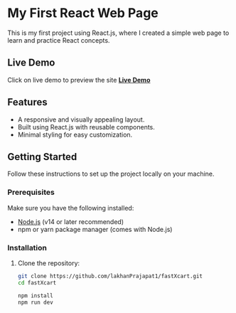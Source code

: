 # My First React Web Page

This is my first project using React.js, where I created a simple web page to learn and practice React concepts.

## Live Demo
Click on live demo to preview the site **<a href="https://my-app-lovat-mu-81.vercel.app/" target='_blank'>Live Demo</a>**

## Features
- A responsive and visually appealing layout.
- Built using React.js with reusable components.
- Minimal styling for easy customization.

## Getting Started

Follow these instructions to set up the project locally on your machine.

### Prerequisites
Make sure you have the following installed:
- [Node.js](https://nodejs.org/) (v14 or later recommended)
- npm or yarn package manager (comes with Node.js)

### Installation

1. Clone the repository:
   ```bash
   git clone https://github.com/lakhanPrajapat1/fastXcart.git
   cd fastXcart

   npm install 
   npm run dev



